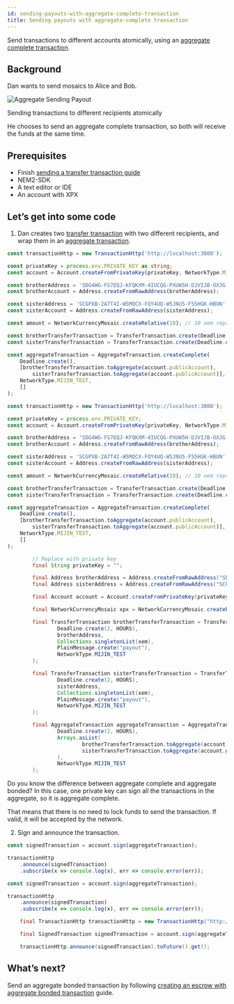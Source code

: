 ```yaml
---
id: sending-payouts-with-aggregate-complete-transaction
title: Sending payouts with aggregate-complete transaction
---
```

Send transactions to different accounts atomically, using an [aggregate complete transaction](../../built-in-features/aggregate-transaction.md#examples).

## Background

Dan wants to send mosaics to Alice and Bob.

![Aggregate Sending Payout](/img/aggregate-sending-payouts.png "Aggregate Sending Payout")

<p class=caption>Sending transactions to different recipients atomically</p>

He chooses to send an aggregate complete transaction, so both will receive the funds at the same time.

## Prerequisites

- Finish [sending a transfer transaction guide](../transaction/sending-a-transfer-transaction.md)
- NEM2-SDK
- A text editor or IDE
- An account with XPX

## Let’s get into some code

1. Dan creates two [transfer transaction](../../built-in-features/transfer-transaction.md) with two different recipients, and wrap them in an [aggregate transaction](../../built-in-features/aggregate-transaction.md#examples).

<!--DOCUSAURUS_CODE_TABS-->
<!--TypesSript-->

```ts
const transactionHttp = new TransactionHttp('http://localhost:3000');

const privateKey = process.env.PRIVATE_KEY as string;
const account = Account.createFromPrivateKey(privateKey, NetworkType.MIJIN_TEST);

const brotherAddress = 'SDG4WG-FS7EQJ-KFQKXM-4IUCQG-PXUW5H-DJVIJB-OXJG';
const brotherAccount = Address.createFromRawAddress(brotherAddress);

const sisterAddress = 'SCGPXB-2A7T4I-W5MQCX-FQY4UQ-W5JNU5-F55HGK-HBUN';
const sisterAccount = Address.createFromRawAddress(sisterAddress);

const amount = NetworkCurrencyMosaic.createRelative(10); // 10 xem represent 10 000 000 micro xem

const brotherTransferTransaction = TransferTransaction.create(Deadline.create(), brotherAccount, [amount], PlainMessage.create('payout'), NetworkType.MIJIN_TEST);
const sisterTransferTransaction = TransferTransaction.create(Deadline.create(), sisterAccount, [amount], PlainMessage.create('payout'), NetworkType.MIJIN_TEST);

const aggregateTransaction = AggregateTransaction.createComplete(
    Deadline.create(),
    [brotherTransferTransaction.toAggregate(account.publicAccount),
        sisterTransferTransaction.toAggregate(account.publicAccount)],
    NetworkType.MIJIN_TEST,
    []
);
```

<!--JavaSript-->
```js
const transactionHttp = new TransactionHttp('http://localhost:3000');

const privateKey = process.env.PRIVATE_KEY;
const account = Account.createFromPrivateKey(privateKey, NetworkType.MIJIN_TEST);

const brotherAddress = 'SDG4WG-FS7EQJ-KFQKXM-4IUCQG-PXUW5H-DJVIJB-OXJG';
const brotherAccount = Address.createFromRawAddress(brotherAddress);

const sisterAddress = 'SCGPXB-2A7T4I-W5MQCX-FQY4UQ-W5JNU5-F55HGK-HBUN';
const sisterAccount = Address.createFromRawAddress(sisterAddress);

const amount = NetworkCurrencyMosaic.createRelative(10); // 10 xem represent 10 000 000 micro xem

const brotherTransferTransaction = TransferTransaction.create(Deadline.create(), brotherAccount, [amount], PlainMessage.create('payout'), NetworkType.MIJIN_TEST);
const sisterTransferTransaction = TransferTransaction.create(Deadline.create(), sisterAccount, [amount], PlainMessage.create('payout'), NetworkType.MIJIN_TEST);

const aggregateTransaction = AggregateTransaction.createComplete(
    Deadline.create(),
    [brotherTransferTransaction.toAggregate(account.publicAccount),
        sisterTransferTransaction.toAggregate(account.publicAccount)],
    NetworkType.MIJIN_TEST,
    []
);
```

<!--Java-->
```java
        // Replace with private key
        final String privateKey = "";

        final Address brotherAddress = Address.createFromRawAddress("SDG4WG-FS7EQJ-KFQKXM-4IUCQG-PXUW5H-DJVIJB-OXJG");
        final Address sisterAddress = Address.createFromRawAddress("SCGPXB-2A7T4I-W5MQCX-FQY4UQ-W5JNU5-F55HGK-HBUN");

        final Account account = Account.createFromPrivateKey(privateKey, NetworkType.MIJIN_TEST);

        final NetworkCurrencyMosaic xpx = NetworkCurrencyMosaic.createRelative(BigInteger.valueOf(10)); // 10 xem represent 10 000 000 micro xem

        final TransferTransaction brotherTransferTransaction = TransferTransaction.create(
                Deadline.create(2, HOURS),
                brotherAddress,
                Collections.singletonList(xem),
                PlainMessage.create("payout"),
                NetworkType.MIJIN_TEST
        );

        final TransferTransaction sisterTransferTransaction = TransferTransaction.create(
                Deadline.create(2, HOURS),
                sisterAddress,
                Collections.singletonList(xem),
                PlainMessage.create("payout"),
                NetworkType.MIJIN_TEST
        );

        final AggregateTransaction aggregateTransaction = AggregateTransaction.createComplete(
                Deadline.create(2, HOURS),
                Arrays.asList(
                        brotherTransferTransaction.toAggregate(account.getPublicAccount()),
                        sisterTransferTransaction.toAggregate(account.getPublicAccount())
                ),
                NetworkType.MIJIN_TEST
        );
```

<!--END_DOCUSAURUS_CODE_TABS-->

Do you know the difference between aggregate complete and aggregate bonded? In this case, one private key can sign all the transactions in the aggregate, so it is aggregate complete.

That means that there is no need to lock funds to send the transaction. If valid, it will be accepted by the network.

2. Sign and announce the transaction.

<!--DOCUSAURUS_CODE_TABS-->
<!--TypesSript-->
```ts
const signedTransaction = account.sign(aggregateTransaction);

transactionHttp
    .announce(signedTransaction)
    .subscribe(x => console.log(x), err => console.error(err));
```
<!--JavaSript-->
```js
const signedTransaction = account.sign(aggregateTransaction);

transactionHttp
    .announce(signedTransaction)
    .subscribe(x => console.log(x), err => console.error(err));
```

<!--Java-->
```java
    final TransactionHttp transactionHttp = new TransactionHttp("http://localhost:3000");

    final SignedTransaction signedTransaction = account.sign(aggregateTransaction);

    transactionHttp.announce(signedTransaction).toFuture().get();
```

<!--END_DOCUSAURUS_CODE_TABS-->


## What’s next?

Send an aggregate bonded transaction by following [creating an escrow with aggregate bonded transaction](./creating-an-escrow-with-aggregate-bonded-transaction.md) guide.
